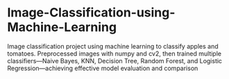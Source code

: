 # Image-Classification-using-Machine-Learning
Image classification project using machine learning to classify apples and tomatoes. Preprocessed images with numpy and cv2, then trained multiple classifiers—Naive Bayes, KNN, Decision Tree, Random Forest, and Logistic Regression—achieving effective model evaluation and comparison
